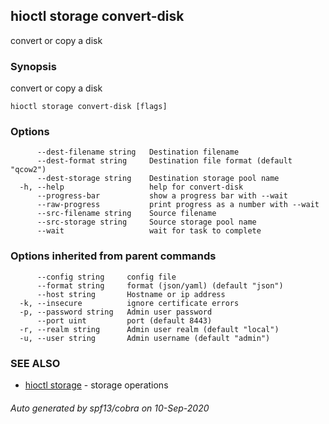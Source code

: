 ## hioctl storage convert-disk

convert or copy a disk

### Synopsis

convert or copy a disk

```
hioctl storage convert-disk [flags]
```

### Options

```
      --dest-filename string   Destination filename
      --dest-format string     Destination file format (default "qcow2")
      --dest-storage string    Destination storage pool name
  -h, --help                   help for convert-disk
      --progress-bar           show a progress bar with --wait
      --raw-progress           print progress as a number with --wait
      --src-filename string    Source filename
      --src-storage string     Source storage pool name
      --wait                   wait for task to complete
```

### Options inherited from parent commands

```
      --config string     config file
      --format string     format (json/yaml) (default "json")
      --host string       Hostname or ip address
  -k, --insecure          ignore certificate errors
  -p, --password string   Admin user password
      --port uint         port (default 8443)
  -r, --realm string      Admin user realm (default "local")
  -u, --user string       Admin username (default "admin")
```

### SEE ALSO

* [hioctl storage](hioctl_storage.md)	 - storage operations

###### Auto generated by spf13/cobra on 10-Sep-2020
